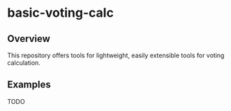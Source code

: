 # basic-voting-calc

## Overview

This repository offers tools for lightweight, easily extensible tools for voting calculation.

## Examples

TODO

